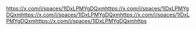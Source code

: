https://x.com/i/spaces/1lDxLPMYgDQxmhttps://x.com/i/spaces/1lDxLPMYgDQxmhttps://x.com/i/spaces/1lDxLPMYgDQxmhttps://x.com/i/spaces/1lDxLPMYgDQxmhttps://x.com/i/spaces/1lDxLPMYgDQxmhttps